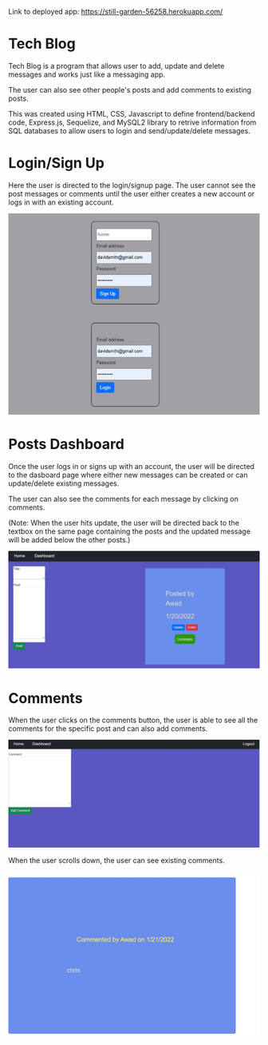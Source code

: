 Link to deployed app: https://still-garden-56258.herokuapp.com/

# Tech Blog

Tech Blog is a program that allows user to add, update and delete messages and works just like a messaging app.

The user can also see other people's posts and add comments to existing posts.

This was created using HTML, CSS, Javascript to define frontend/backend code, Express.js, Sequelize, and MySQL2 library to retrive information from SQL databases to allow users to 
login and send/update/delete messages.


# Login/Sign Up

Here the user is directed to the login/signup page. The user cannot see the post messages or comments until the user either creates a new account or logs in with an
existing account.

![alt-text](./assets/images/page-1.JPG "main-page-1")

# Posts Dashboard

Once the user logs in or signs up with an account, the user will be directed to the dasboard page where either new messages can be created or can update/delete existing messages.

The user can also see the comments for each message by clicking on comments.

(Note: When the user hits update, the user will be directed back to the textbox on the same page containing the posts and the updated message will be added below the other posts.)

![alt-text](./assets/images/page-2.JPG "main-page-2")

# Comments

When the user clicks on the comments button, the user is able to see all the comments for the specific post and can also add comments.

![alt-text](./assets/images/page-3.JPG "main-page-3")

When the user scrolls down, the user can see existing comments.

![alt-text](./assets/images/page-4.JPG "main-page-4")
